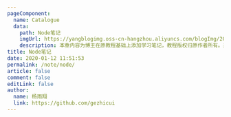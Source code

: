 ```yaml
---
pageComponent:
  name: Catalogue
  data:
    path: Node笔记
    imgUrl: https://yangblogimg.oss-cn-hangzhou.aliyuncs.com/blogImg/20220516171840.png
    description: 本章内容为博主在原教程基础上添加学习笔记，教程版权归原作者所有。来源：<a href='https://wangdoc.com/javascript/' target='_blank'>JavaScript教程</a>
title: Node笔记
date: 2020-01-12 11:51:53
permalink: /note/node/
article: false
comment: false
editLink: false
author:
  name: 杨雨翔
  link: https://github.com/gezhicui
---
```

